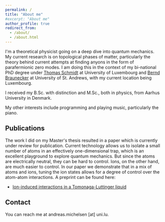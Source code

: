 ```yaml
---
permalink: /
title: "About me"
#excerpt: "About me"
author_profile: true
redirect_from:
  - /about/
  - /about.html
---
```


I'm a theoretical physicist going on a deep dive into quantum mechanics. My current research is on topological phases of matter, particularly the theory behind current attempts at finding anyons in the form of parafermionic zero modes. I am doing this in the context of my bi-national PhD degree under [Thomas Schmidt][1] at University of Luxembourg and [Bernd Braunecker][2] at University of St. Andrews, with my current location being Luxembourg.

I received my B.Sc. with distinction and M.Sc., both in physics, from Aarhus University in Denmark.

My other interests include programming and playing music, particularly the piano.

## Publications
The work I did on my Master's thesis resulted in a paper which is currently under review for publication. Current technology allows us to isolate a small number of atoms in an effectively one-dimensional trap, which is an excellent playground to explore quantum mechanics. But since the atoms are electrically neutral, they can be hard to control. Ions, on the other hand, are much easier to control. In our paper we demonstrate that in a mix of atoms and ions, tuning the ion states allows for a degree of control over the atom-atom interactions. A preprint can be found here:

- [Ion-induced interactions in a Tomonaga-Luttinger liquid](https://arxiv.org/abs/1907.070900)

## Contact
You can reach me at andreas.michelsen [at] uni.lu.

[1]:https://www.tlschmidt.com/index.php
[2]:https://www.st-andrews.ac.uk/~bhb/

